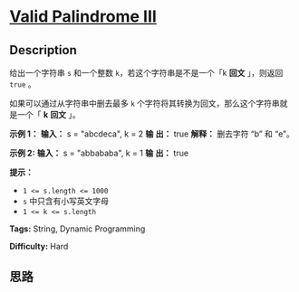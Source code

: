 # [Valid Palindrome III][title]

## Description

给出一个字符串 `s` 和一个整数 `k`，若这个字符串是不是一个「k  **回文**  」，则返回 `true` 。

如果可以通过从字符串中删去最多 `k` 个字符将其转换为回文，那么这个字符串就是一个「 **k**   **回文**  」。



**示例 1：**
            **输入：** s = "abcdeca", k = 2    **输** **出：** true    **解释：** 删去字符 “b” 和 “e”。    

**示例 2:**
            **输入：** s = "abbababa", k = 1    **输** **出：** true    



**提示：**

  * `1 <= s.length <= 1000`
  * `s` 中只含有小写英文字母
  * `1 <= k <= s.length`


**Tags:** String, Dynamic Programming

**Difficulty:** Hard

## 思路

[title]: https://leetcode-cn.com/problems/valid-palindrome-iii
